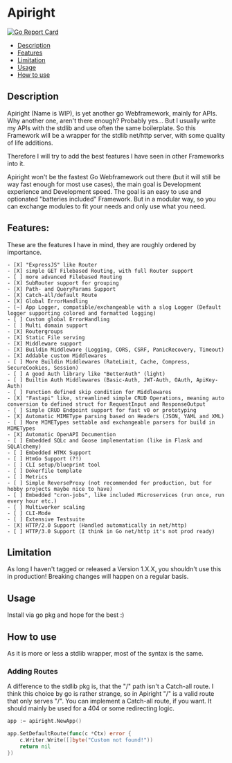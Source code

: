 # Apiright

[![Go Report Card](https://goreportcard.com/badge/github.com/bata94/apiright)](https://goreportcard.com/report/github.com/bata94/apiright)

* [Description](#description)
* [Features](#features)
* [Limitation](#limitation)
* [Usage](#usage)
* [How to use](#how-to-use)

## Description

Apiright (Name is WIP), is yet another go Webframework, mainly for APIs. Why another one, aren't there enough?
Probably yes... But I usually write my APIs with the stdlib and use often the same boilerplate.
So this Framework will be a wrapper for the stdlib net/http server, with some quality of life additions.

Therefore I will try to add the best features I have seen in other Frameworks into it.

Apiright won't be the fastest Go Webframework out there (but it will still be way fast enough for most use cases), the main goal is Development experience and Development speed.
The goal is an easy to use and optionated "batteries included" Framework. But in a modular way, so you can exchange modules to fit your needs and only use what you need.

## Features:
These are the features I have in mind, they are roughly ordered by importance.

    - [X] "ExpressJS" like Router
    - [X] simple GET Filebased Routing, with full Router support
    - [ ] more advanced Filebased Routing
    - [X] SubRouter support for grouping
    - [X] Path- and QueryParams Support
    - [X] Catch-all/default Route
    - [X] Global ErrorHandling
    - [~] App Logger, compatible/exchangeable with a slog Logger (Default logger supporting colored and formatted logging)
    - [ ] Custom global ErrorHandling
    - [ ] Multi domain support
    - [X] Routergroups
    - [X] Static File serving
    - [X] Middleware support
    - [X] Buildin Middleware (Logging, CORS, CSRF, PanicRecovery, Timeout)
    - [X] Addable custom Middlewares
    - [ ] More Buildin Middlewares (RateLimit, Cache, Compress, SecureCookies, Session)
    - [ ] A good Auth library like "BetterAuth" (light)
    - [ ] Builtin Auth Middlewares (Basic-Auth, JWT-Auth, OAuth, ApiKey-Auth)
    - [ ] Function defined skip condition for Middlewares
    - [X] "Fastapi" like, streamlined simple CRUD Operations, meaning auto conversion to defined struct for RequestInput and ResponseOutput
    - [ ] Simple CRUD Endpoint support for fast v0 or prototyping
    - [X] Automatic MIMEType parsing based on Headers (JSON, YAML and XML)
    - [ ] More MIMETypes settable and exchangeable parsers for build in MIMETypes
    - [X] Automatic OpenAPI Documention
    - [ ] Embedded SQLc and Goose implementation (like in Flask and SQLAlchemy)
    - [ ] Embedded HTMX Support
    - [ ] HtmGo Support (?!)
    - [ ] CLI setup/blueprint tool
    - [ ] Dokerfile template
    - [ ] Metrics
    - [ ] Simple ReverseProxy (not recommended for production, but for hobby projects maybe nice to have)
    - [ ] Embedded "cron-jobs", like included Microservices (run once, run every hour etc.)
    - [ ] Multiworker scaling
    - [ ] CLI-Mode
    - [ ] Extensive Testsuite
    - [X] HTTP/2.0 Support (Handled automatically in net/http)
    - [ ] HTTP/3.0 Support (I think in Go net/http it's not prod ready)

## Limitation

As long I haven't tagged or released a Version 1.X.X, you shouldn't use this in production! Breaking changes will happen on a regular basis.

## Usage

Install via go pkg and hope for the best :)

## How to use

As it is more or less a stdlib wrapper, most of the syntax is the same.

### Adding Routes

A difference to the stdlib pkg is, that the "/" path isn't a Catch-all route. I think this choice by go is rather strange, so in Apiright "/" is a valid route that only serves "/".
You can implement a Catch-all route, if you want. It should mainly be used for a 404 or some redirecting logic.

``` go
app := apiright.NewApp()

app.SetDefaultRoute(func(c *Ctx) error {
	c.Writer.Write([]byte("Custom not found!"))
	return nil
})

```
